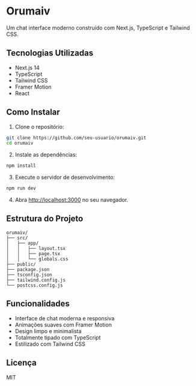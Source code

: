 # Orumaiv

Um chat interface moderno construído com Next.js, TypeScript e Tailwind CSS.

## Tecnologias Utilizadas

- Next.js 14
- TypeScript
- Tailwind CSS
- Framer Motion
- React

## Como Instalar

1. Clone o repositório:
```bash
git clone https://github.com/seu-usuario/orumaiv.git
cd orumaiv
```

2. Instale as dependências:
```bash
npm install
```

3. Execute o servidor de desenvolvimento:
```bash
npm run dev
```

4. Abra [http://localhost:3000](http://localhost:3000) no seu navegador.

## Estrutura do Projeto

```
orumaiv/
├── src/
│   ├── app/
│   │   ├── layout.tsx
│   │   ├── page.tsx
│   │   └── globals.css
├── public/
├── package.json
├── tsconfig.json
├── tailwind.config.js
└── postcss.config.js
```

## Funcionalidades

- Interface de chat moderna e responsiva
- Animações suaves com Framer Motion
- Design limpo e minimalista
- Totalmente tipado com TypeScript
- Estilizado com Tailwind CSS

## Licença

MIT 